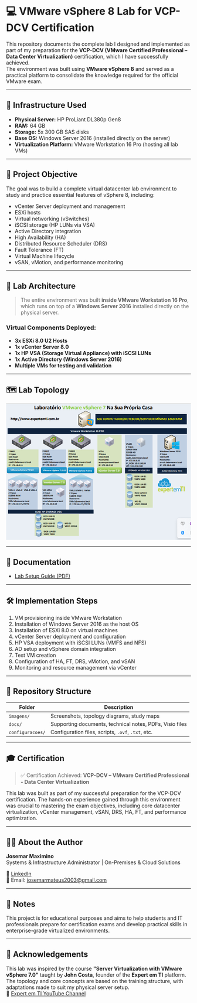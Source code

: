 # 💻 VMware vSphere 8 Lab for VCP-DCV Certification

This repository documents the complete lab I designed and implemented as part of my preparation for the **VCP-DCV (VMware Certified Professional – Data Center Virtualization)** certification, which I have successfully achieved.  
The environment was built using **VMware vSphere 8** and served as a practical platform to consolidate the knowledge required for the official VMware exam.

---

## 🧰 Infrastructure Used

- **Physical Server:** HP ProLiant DL380p Gen8  
- **RAM:** 64 GB  
- **Storage:** 5x 300 GB SAS disks  
- **Base OS:** Windows Server 2016 (installed directly on the server)  
- **Virtualization Platform:** VMware Workstation 16 Pro (hosting all lab VMs)

---

## 🎯 Project Objective

The goal was to build a complete virtual datacenter lab environment to study and practice essential features of vSphere 8, including:

- vCenter Server deployment and management  
- ESXi hosts  
- Virtual networking (vSwitches)  
- iSCSI storage (HP LUNs via VSA)  
- Active Directory integration  
- High Availability (HA)  
- Distributed Resource Scheduler (DRS)  
- Fault Tolerance (FT)  
- Virtual Machine lifecycle  
- vSAN, vMotion, and performance monitoring

---

## 🧱 Lab Architecture

> The entire environment was built **inside VMware Workstation 16 Pro**, which runs on top of a **Windows Server 2016** installed directly on the physical server.

### Virtual Components Deployed:

- **3x ESXi 8.0 U2 Hosts**  
- **1x vCenter Server 8.0**  
- **1x HP VSA (Storage Virtual Appliance) with iSCSI LUNs**  
- **1x Active Directory (Windows Server 2016)**  
- **Multiple VMs for testing and validation**

---

## 🗺️ Lab Topology

![Topology](imagens/topologia.png)

---

## 📄 Documentation

- [Lab Setup Guide (PDF)](docs/documentacao.pdf)

---

## 🛠️ Implementation Steps

1. VM provisioning inside VMware Workstation  
2. Installation of Windows Server 2016 as the host OS  
3. Installation of ESXi 8.0 on virtual machines  
4. vCenter Server deployment and configuration  
5. HP VSA deployment with iSCSI LUNs (VMFS and NFS)  
6. AD setup and vSphere domain integration  
7. Test VM creation  
8. Configuration of HA, FT, DRS, vMotion, and vSAN  
9. Monitoring and resource management via vCenter

---

## 📁 Repository Structure

| Folder            | Description                                                      |
|-------------------|------------------------------------------------------------------|
| `imagens/`        | Screenshots, topology diagrams, study maps                       |
| `docs/`           | Supporting documents, technical notes, PDFs, Visio files         |
| `configuracoes/`  | Configuration files, scripts, `.ovf`, `.txt`, etc.              |

---

## 🎓 Certification

> ✅ Certification Achieved: **VCP-DCV – VMware Certified Professional - Data Center Virtualization**

This lab was built as part of my successful preparation for the VCP-DCV certification. The hands-on experience gained through this environment was crucial to mastering the exam objectives, including core datacenter virtualization, vCenter management, vSAN, DRS, HA, FT, and performance optimization.

---

## 👨‍💻 About the Author

**Josemar Maximino**  
Systems & Infrastructure Administrator | On-Premises & Cloud Solutions  

🔗 [LinkedIn](https://www.linkedin.com/in/josemar-maximino-8bb974251?utm_source=share&utm_campaign=share_via&utm_content=profile&utm_medium=ios_app)  
📧 Email: josemarmateus2003@gmail.com

---

## 📌 Notes

This project is for educational purposes and aims to help students and IT professionals prepare for certification exams and develop practical skills in enterprise-grade virtualized environments.

---

## 🙏 Acknowledgements

This lab was inspired by the course **"Server Virtualization with VMware vSphere 7.0"** taught by **John Costa**, founder of the **Expert em TI** platform.  
The topology and core concepts are based on the training structure, with adaptations made to suit my physical server setup.  
🔗 [Expert em TI YouTube Channel](https://www.youtube.com/@ExpertemTI)
